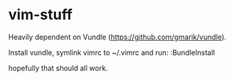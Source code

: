 vim-stuff
=========

Heavily dependent on Vundle (https://github.com/gmarik/vundle).

Install vundle, symlink vimrc to ~/.vimrc and run:
    :BundleInstall

hopefully that should all work.
